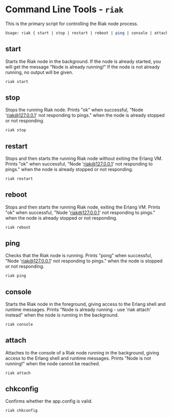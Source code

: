 # Command Line Tools - `riak`

This is the primary script for controlling the Riak node process.


```bash
Usage: riak { start | stop | restart | reboot | ping | console | attach | chkconfig }
```


## start

Starts the Riak node in the background. If the node is already started, you will
get the message "Node is already running!" If the node is not already running,
no output will be given.


```bash
riak start
```


## stop

Stops the running Riak node. Prints "ok" when successful, "Node 'riak@127.0.0.1'
not responding to pings." when the node is already stopped or not responding.


```bash
riak stop
```


## restart

Stops and then starts the running Riak node without exiting the Erlang VM.
Prints "ok" when successful, "Node 'riak@127.0.0.1' not responding to pings."
when the node is already stopped or not responding.



```bash
riak restart
```


## reboot

Stops and then starts the running Riak node, exiting the Erlang VM. Prints "ok"
when successful, "Node 'riak@127.0.0.1' not responding to pings." when the node
is already stopped or not responding.


```bash
riak reboot
```


## ping

Checks that the Riak node is running. Prints "pong" when successful, "Node
'riak@127.0.0.1' not responding to pings." when the node is stopped or not
responding.


```bash
riak ping
```


## console

Starts the Riak node in the foreground, giving access to the Erlang shell and
runtime messages. Prints "Node is already running - use 'riak attach' instead"
when the node is running in the background.


```bash
riak console
```


## attach

Attaches to the console of a Riak node running in the background, giving access
to the Erlang shell and runtime messages. Prints "Node is not running!" when the
node cannot be reached.



```bash
riak attach
```


## chkconfig

Confirms whether the app.config is valid.


```bash
riak chkconfig
```

